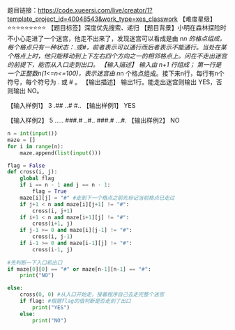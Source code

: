 题目链接：https://code.xueersi.com/live/creator/1?template_project_id=40048543&work_type=xes_classwork
【难度星级】⭐⭐⭐⭐⭐⭐⭐⭐⭐
【题目标签】深度优先搜索、递归
【题目背景】小明在森林探险时不小心走进了一个迷宫，他走不出来了，发现迷宫可以看成是由 n*n 的格点组成，每个格点只有一种状态：.或#，前者表示可以通行而后者表示不能通行。当处在某个格点上时，他只能移动到上下左右四个方向之一的相邻格点上。问在不走出迷宫的前提下，能否从入口走到出口。
【输入描述】
输入由 n+1 行组成；
第一行是一个正整数n(1<=n<=100)，表示迷宫由 n*n 个格点组成。接下来n行，每行有n个符号，每个符号为 . 或 # 。
【输出描述】
输出1行。能走出迷宫则输出 YES，否则输出 NO。

【输入样例1】
    3
    .##
    ..#
    #..
【输出样例1】
YES

【输入样例2】
    5
    .....
    ###.#
    ..#..
    ###.#
    ...#.
【输出样例2】
NO



```python
n = int(input())
maze = []
for i in range(n):
    maze.append(list(input()))

flag = False
def cross(i, j):
    global flag
    if i == n - 1 and j == n - 1:
        flag = True
    maze[i][j] = "#" #走到下一个格点之前先标记当前格点已走过
    if j+1 < n and maze[i][j+1] != "#":
        cross(i, j+1)
    if i+1 < n and maze[i+1][j] != "#":
        cross(i+1, j)
    if j-1 >= 0 and maze[i][j-1] != "#":
        cross(i, j-1)
    if i-1 >= 0 and maze[i-1][j] != "#":
        cross(i-1, j)
        
#先判断一下入口和出口
if maze[0][0] == "#" or maze[n-1][n-1] == "#":
    print("NO")

else:    
    cross(0, 0) #从入口开始走，接着程序自己去走完整个迷宫
    if flag: #根据flag的值判断是否走到了出口
        print("YES")
    else:
        print("NO")
```